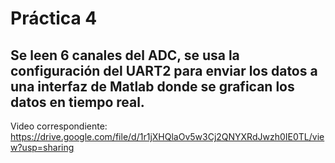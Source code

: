 # Práctica 4 
## Se leen 6 canales del ADC, se usa la configuración del UART2 para enviar los datos a una interfaz de Matlab donde se grafican los datos en tiempo real.
Video correspondiente:
https://drive.google.com/file/d/1r1jXHQlaOv5w3Cj2QNYXRdJwzh0IE0TL/view?usp=sharing
